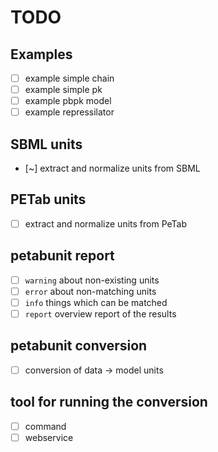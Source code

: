# TODO
## Examples
- [ ] example simple chain
- [ ] example simple pk
- [ ] example pbpk model
- [ ] example repressilator

## SBML units
- [~] extract and normalize units from SBML

## PETab units
- [ ] extract and normalize units from PeTab

## petabunit report
- [ ] `warning` about non-existing units
- [ ] `error` about non-matching units
- [ ] `info` things which can be matched
- [ ] `report` overview report of the results

## petabunit conversion
- [ ] conversion of data -> model units

## tool for running the conversion
- [ ] command
- [ ] webservice
